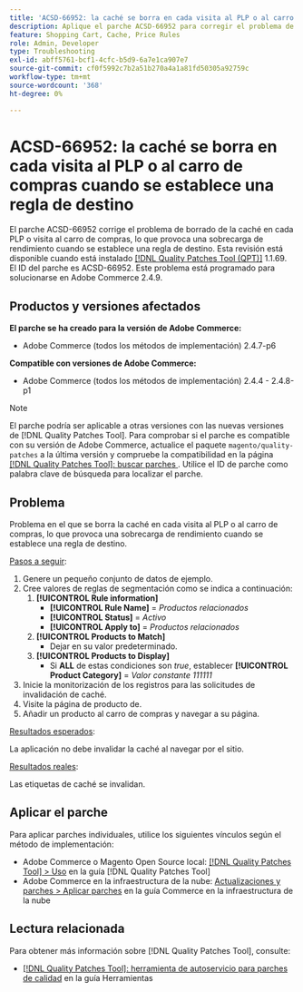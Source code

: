 ```yaml
---
title: 'ACSD-66952: la caché se borra en cada visita al PLP o al carro de compras cuando se establece una regla de destino'
description: Aplique el parche ACSD-66952 para corregir el problema de Adobe Commerce en el que la caché se borraba en cada PLP o visita al carro de compras, lo que provocaba una sobrecarga de rendimiento innecesaria, cuando se establecía una regla de destino.
feature: Shopping Cart, Cache, Price Rules
role: Admin, Developer
type: Troubleshooting
exl-id: abff5761-bcf1-4cfc-b5d9-6a7e1ca907e7
source-git-commit: cf0f5992c7b2a51b270a4a1a81fd50305a92759c
workflow-type: tm+mt
source-wordcount: '368'
ht-degree: 0%

---
```


# ACSD-66952: la caché se borra en cada visita al PLP o al carro de compras cuando se establece una regla de destino

El parche ACSD-66952 corrige el problema de borrado de la caché en cada PLP o visita al carro de compras, lo que provoca una sobrecarga de rendimiento cuando se establece una regla de destino. Esta revisión está disponible cuando está instalado [[!DNL Quality Patches Tool (QPT)]](/help/tools/quality-patches-tool/quality-patches-tool-to-self-serve-quality-patches.md) 1.1.69. El ID del parche es ACSD-66952. Este problema está programado para solucionarse en Adobe Commerce 2.4.9.

## Productos y versiones afectados

**El parche se ha creado para la versión de Adobe Commerce:**

* Adobe Commerce (todos los métodos de implementación) 2.4.7-p6

**Compatible con versiones de Adobe Commerce:**

* Adobe Commerce (todos los métodos de implementación) 2.4.4 - 2.4.8-p1

>[!NOTE]
>
>El parche podría ser aplicable a otras versiones con las nuevas versiones de [!DNL Quality Patches Tool]. Para comprobar si el parche es compatible con su versión de Adobe Commerce, actualice el paquete `magento/quality-patches` a la última versión y compruebe la compatibilidad en la página [[!DNL Quality Patches Tool]: buscar parches ](https://experienceleague.adobe.com/tools/commerce-quality-patches/index.html?lang=es). Utilice el ID de parche como palabra clave de búsqueda para localizar el parche.

## Problema

Problema en el que se borra la caché en cada visita al PLP o al carro de compras, lo que provoca una sobrecarga de rendimiento cuando se establece una regla de destino.

<u>Pasos a seguir</u>:

1. Genere un pequeño conjunto de datos de ejemplo.
1. Cree valores de reglas de segmentación como se indica a continuación:
   1. **[!UICONTROL Rule information]**
      * **[!UICONTROL Rule Name]** = *Productos relacionados*
      * **[!UICONTROL Status]** = *Activo*
      * **[!UICONTROL Apply to]** = *Productos relacionados*
   1. **[!UICONTROL Products to Match]**
      * Dejar en su valor predeterminado.
   1. **[!UICONTROL Products to Display]**
      * Si **ALL** de estas condiciones son *true*, establecer **[!UICONTROL Product Category]** = *Valor constante 111111*
1. Inicie la monitorización de los registros para las solicitudes de invalidación de caché.
1. Visite la página de producto de.
1. Añadir un producto al carro de compras y navegar a su página.

<u>Resultados esperados</u>:

La aplicación no debe invalidar la caché al navegar por el sitio.

<u>Resultados reales</u>:

Las etiquetas de caché se invalidan.

## Aplicar el parche

Para aplicar parches individuales, utilice los siguientes vínculos según el método de implementación:

* Adobe Commerce o Magento Open Source local: [[!DNL Quality Patches Tool] > Uso](/help/tools/quality-patches-tool/usage.md) en la guía [!DNL Quality Patches Tool]
* Adobe Commerce en la infraestructura de la nube: [Actualizaciones y parches > Aplicar parches](https://experienceleague.adobe.com/docs/commerce-cloud-service/user-guide/develop/upgrade/apply-patches.html?lang=es) en la guía Commerce en la infraestructura de la nube

## Lectura relacionada

Para obtener más información sobre [!DNL Quality Patches Tool], consulte:

* [[!DNL Quality Patches Tool]: herramienta de autoservicio para parches de calidad](/help/tools/quality-patches-tool/quality-patches-tool-to-self-serve-quality-patches.md) en la guía Herramientas
